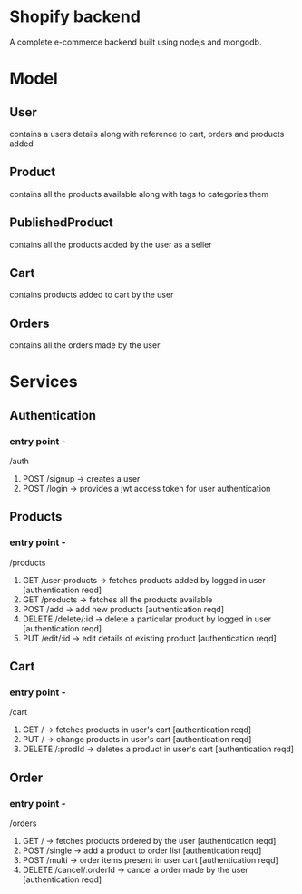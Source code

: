 # Shopify backend
A complete e-commerce backend built using nodejs and mongodb.

# Model
## User
contains a users details along with reference to cart, orders and products added

## Product
contains all the products available along with tags to categories them

## PublishedProduct
contains all the products added by the user as a seller

## Cart
contains products added to cart by the user

## Orders
contains all the orders made by the user

# Services
## Authentication
### entry point - 
/auth
1. POST    /signup -> creates a user
2. POST    /login -> provides a jwt access token for user authentication

## Products
### entry point - 
/products
1. GET    /user-products -> fetches products added by logged in user [authentication reqd]
2. GET    /products -> fetches all the products available
3. POST    /add -> add new products [authentication reqd]
4. DELETE  /delete/:id -> delete a particular product by logged in user [authentication reqd]
5. PUT    /edit/:id -> edit details of existing product [authentication reqd]

## Cart
### entry point - 
/cart
1. GET    / -> fetches products in user's cart [authentication reqd]
2. PUT    / -> change products in user's cart [authentication reqd]
3. DELETE  /:prodId -> deletes a product in user's cart [authentication reqd]

## Order
### entry point -
/orders
1. GET / -> fetches products ordered by the user [authentication reqd]
2. POST /single -> add a product to order list [authentication reqd]
3. POST /multi -> order items present in user cart [authentication reqd]
4. DELETE /cancel/:orderId -> cancel a order made by the user [authentication reqd]